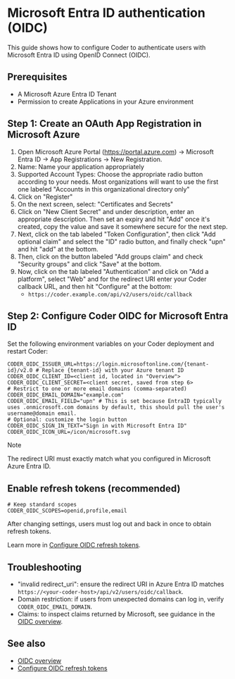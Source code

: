# Microsoft Entra ID authentication (OIDC)

This guide shows how to configure Coder to authenticate users with Microsoft Entra ID using OpenID Connect (OIDC).

## Prerequisites

- A Microsoft Azure Entra ID Tenant
- Permission to create Applications in your Azure environment

## Step 1: Create an OAuth App Registration in Microsoft Azure

1. Open Microsoft Azure Portal (https://portal.azure.com) → Microsoft Entra ID → App Registrations → New Registration.
2. Name: Name your application appropriately
3. Supported Account Types: Choose the appropriate radio button according to your needs. Most organizations will want to use the first one labeled "Accounts in this organizational directory only"
4. Click on "Register"
5. On the next screen, select: "Certificates and Secrets"
6. Click on "New Client Secret" and under description, enter an appropriate description. Then set an expiry and hit "Add" once it's created, copy the value and save it somewhere secure for the next step.
7. Next, click on the tab labeled "Token Configuration", then click "Add optional claim" and select the "ID" radio button, and finally check "upn" and hit "add" at the bottom.
8. Then, click on the button labeled "Add groups claim" and check "Security groups" and click "Save" at the bottom.
9. Now, click on the tab labeled "Authentication" and click on "Add a platform", select "Web" and for the redirect URI enter your Coder callback URL, and then hit "Configure" at the bottom:
   - `https://coder.example.com/api/v2/users/oidc/callback`

## Step 2: Configure Coder OIDC for Microsoft Entra ID

Set the following environment variables on your Coder deployment and restart Coder:

```env
CODER_OIDC_ISSUER_URL=https://login.microsoftonline.com/{tenant-id}/v2.0 # Replace {tenant-id} with your Azure tenant ID
CODER_OIDC_CLIENT_ID=<client id, located in "Overview">
CODER_OIDC_CLIENT_SECRET=<client secret, saved from step 6>
# Restrict to one or more email domains (comma-separated)
CODER_OIDC_EMAIL_DOMAIN="example.com"
CODER_OIDC_EMAIL_FIELD="upn" # This is set because EntraID typically uses .onmicrosoft.com domains by default, this should pull the user's username@domain email.
# Optional: customize the login button
CODER_OIDC_SIGN_IN_TEXT="Sign in with Microsoft Entra ID"
CODER_OIDC_ICON_URL=/icon/microsoft.svg
```

> [!NOTE]
> The redirect URI must exactly match what you configured in Microsoft Azure Entra ID.

## Enable refresh tokens (recommended)

```env
# Keep standard scopes
CODER_OIDC_SCOPES=openid,profile,email
```

After changing settings, users must log out and back in once to obtain refresh tokens.

Learn more in [Configure OIDC refresh tokens](./refresh-tokens.md).

## Troubleshooting

- "invalid redirect_uri": ensure the redirect URI in Azure Entra ID matches `https://<your-coder-host>/api/v2/users/oidc/callback`.
- Domain restriction: if users from unexpected domains can log in, verify `CODER_OIDC_EMAIL_DOMAIN`.
- Claims: to inspect claims returned by Microsoft, see guidance in the [OIDC overview](./index.md#oidc-claims).

## See also

- [OIDC overview](./index.md)
- [Configure OIDC refresh tokens](./refresh-tokens.md)
